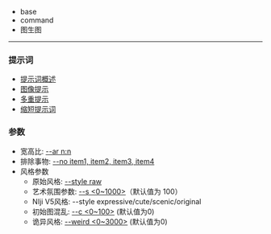 
- base
- command
- 图生图


------

### 提示词
- [提示词概述](https://docs.midjourney.com/docs/prompts-2)
- [图像提示](https://docs.midjourney.com/docs/image-prompts)
- [多重提示](https://docs.midjourney.com/docs/multi-prompts)
- [缩短提示词](https://docs.midjourney.com/docs/shorten-1)
  

### 参数
- 宽高比: [--ar n:n](https://docs.midjourney.com/docs/aspect-ratios-1)
- 排除事物: [--no item1, item2, item3, item4](https://docs.midjourney.com/docs/no-1)
- 风格参数
  - 原始风格: [--style raw](https://docs.midjourney.com/docs/style-1)
  - 艺术氛围参数: [--s <0~1000>](https://docs.midjourney.com/docs/stylize-1)（默认值为 100）
  - NIji V5风格: --style expressive/cute/scenic/original
  - 初始图混乱: [--c <0~100>](https://docs.midjourney.com/docs/chaos-1) (默认值为0)
  - 诡异风格: [--weird <0~3000>](https://docs.midjourney.com/docs/weird-1) (默认值为0)

